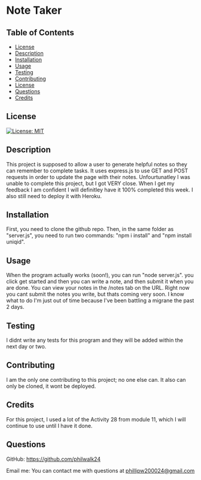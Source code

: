 # Note Taker

## Table of Contents
- [License](#description)
- [Description](#description)
- [Installation](#installation)
- [Usage](#usage)
- [Testing](#testing)
- [Contributing](#contributing)
- [License](#license)
- [Questions](#questions)
- [Credits](#credits)

## License
[![License: MIT](https://img.shields.io/badge/License-MIT-yellow.svg)](https://opensource.org/licenses/MIT)




## Description

This project is supposed to allow a user to generate helpful notes so they can remember to complete tasks. It uses express.js to use GET and POST requests in order to update the page with their notes. Unfourtunatley I was unable to complete this project, but I got VERY close. When I get my feedback I am confident I will definitley have it 100% completed this week. I also still need to deploy it with Heroku.

## Installation

First, you need to clone the github repo. Then, in the same folder as "server.js", you need to run two commands: "npm i install" and "npm install uniqid". 

## Usage
When the program actually works (soon!), you can run "node server.js". you click get started and then you can write a note, and then submit it when you are done. You can view your notes in the /notes tab on the URL. Right now you cant submit the notes you write, but thats coming very soon. I know what to do I'm just out of time because I've been battling a migrane the past 2 days.

## Testing

I didnt write any tests for this program and they will be added within the next day or two.

## Contributing

I am the only one contributing to this project; no one else can. It also can only be cloned, it wont be deployed.

## Credits

For this project, I used a lot of the Activity 28 from module 11, which I will continue to use until I have it done.

## Questions
GitHub: https://github.com/philwalk24 

Email me: You can contact me with questions at phillipw200024@gmail.com